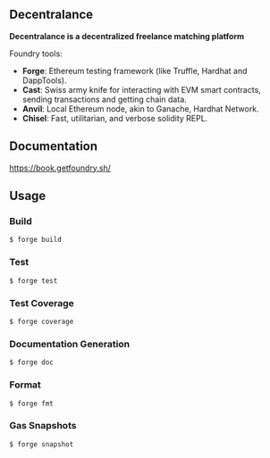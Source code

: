 ## Decentralance

**Decentralance is a decentralized freelance matching platform**

Foundry tools:

-   **Forge**: Ethereum testing framework (like Truffle, Hardhat and DappTools).
-   **Cast**: Swiss army knife for interacting with EVM smart contracts, sending transactions and getting chain data.
-   **Anvil**: Local Ethereum node, akin to Ganache, Hardhat Network.
-   **Chisel**: Fast, utilitarian, and verbose solidity REPL.

## Documentation

https://book.getfoundry.sh/

## Usage

### Build

```shell
$ forge build
```

### Test

```shell
$ forge test
```

### Test Coverage

```shell
$ forge coverage
```

### Documentation Generation

```shell
$ forge doc
```

### Format

```shell
$ forge fmt
```

### Gas Snapshots

```shell
$ forge snapshot
```

